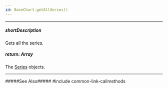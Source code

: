 ```yaml
---
id: BaseChart.getAllSeries()
---
```

---
##### shortDescription
Gets all the series.

##### return: Array<baseSeriesObject>
The [Series](/api-reference/10%20UI%20Components/BaseChart/7%20Chart%20Elements/Series '{basewidgetpath}/Chart_Elements/Series/') objects.

---
#####See Also#####
#include common-link-callmethods